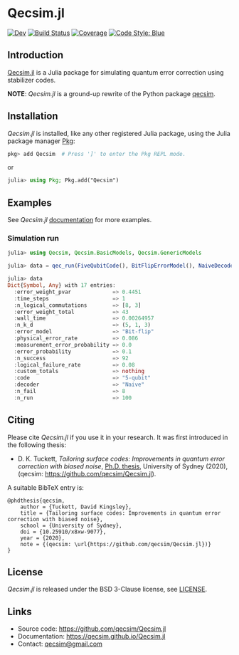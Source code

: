 # Qecsim.jl

<!-- [![Stable](https://img.shields.io/badge/docs-stable-blue.svg)](https://qecsim.github.io/Qecsim.jl/stable) -->
[![Dev](https://img.shields.io/badge/docs-dev-blue.svg)](https://qecsim.github.io/Qecsim.jl/dev)
[![Build Status](https://github.com/qecsim/Qecsim.jl/workflows/CI/badge.svg)](https://github.com/qecsim/Qecsim.jl/actions)
[![Coverage](https://codecov.io/gh/qecsim/Qecsim.jl/branch/main/graph/badge.svg?token=nzuAO7xE6r)](https://codecov.io/gh/qecsim/Qecsim.jl)
[![Code Style: Blue](https://img.shields.io/badge/code%20style-blue-4495d1.svg)](https://github.com/invenia/BlueStyle)

## Introduction

[Qecsim.jl](https://github.com/qecsim/Qecsim.jl) is a Julia package for
simulating quantum error correction using stabilizer codes.

**NOTE**: _Qecsim.jl_ is a ground-up rewrite of the Python package
[qecsim](https://github.com/qecsim/qecsim).

## Installation

_Qecsim.jl_ is installed, like any other registered Julia package, using the Julia package
manager [Pkg](https://pkgdocs.julialang.org/):

```julia
pkg> add Qecsim  # Press ']' to enter the Pkg REPL mode.
```
or
```julia
julia> using Pkg; Pkg.add("Qecsim")
```

## Examples

See _Qecsim.jl_ [documentation](https://qecsim.github.io/Qecsim.jl) for more examples.

### Simulation run

```julia
julia> using Qecsim, Qecsim.BasicModels, Qecsim.GenericModels

julia> data = qec_run(FiveQubitCode(), BitFlipErrorModel(), NaiveDecoder(), 0.1; max_runs=100);

julia> data
Dict{Symbol, Any} with 17 entries:
  :error_weight_pvar             => 0.4451
  :time_steps                    => 1
  :n_logical_commutations        => [8, 3]
  :error_weight_total            => 43
  :wall_time                     => 0.00264957
  :n_k_d                         => (5, 1, 3)
  :error_model                   => "Bit-flip"
  :physical_error_rate           => 0.086
  :measurement_error_probability => 0.0
  :error_probability             => 0.1
  :n_success                     => 92
  :logical_failure_rate          => 0.08
  :custom_totals                 => nothing
  :code                          => "5-qubit"
  :decoder                       => "Naive"
  :n_fail                        => 8
  :n_run                         => 100
```

## Citing

Please cite _Qecsim.jl_ if you use it in your research. It was first introduced in the
following thesis:

* D. K. Tuckett,
  _Tailoring surface codes: Improvements in quantum error correction with biased noise_,
  [Ph.D. thesis](https://doi.org/10.25910/x8xw-9077),
  University of Sydney (2020), (qecsim: <https://github.com/qecsim/Qecsim.jl>).

A suitable BibTeX entry is:

    @phdthesis{qecsim,
        author = {Tuckett, David Kingsley},
        title = {Tailoring surface codes: Improvements in quantum error correction with biased noise},
        school = {University of Sydney},
        doi = {10.25910/x8xw-9077},
        year = {2020},
        note = {(qecsim: \url{https://github.com/qecsim/Qecsim.jl})}
    }

## License

_Qecsim.jl_ is released under the BSD 3-Clause license, see
[LICENSE](https://github.com/qecsim/Qecsim.jl/blob/main/LICENSE).

## Links

* Source code: <https://github.com/qecsim/Qecsim.jl>
* Documentation: <https://qecsim.github.io/Qecsim.jl>
* Contact: [qecsim@gmail.com](mailto:qecsim@gmail.com)

